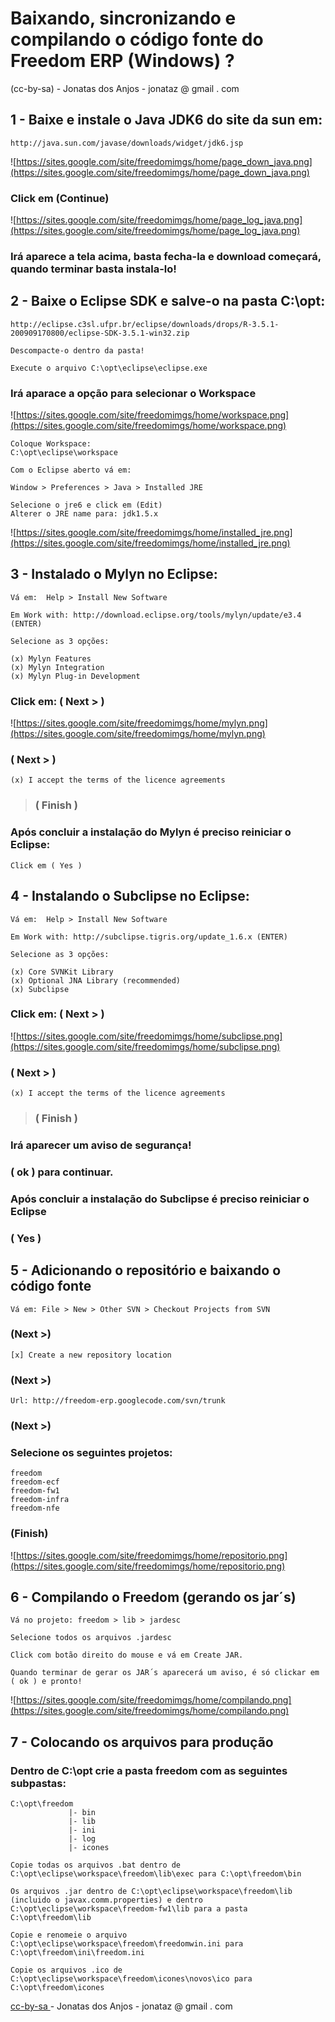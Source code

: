 

# Baixando, sincronizando e compilando o código fonte do Freedom ERP (Windows) ? #
(cc-by-sa) - Jonatas dos Anjos - jonataz @ gmail . com

## 1 - Baixe e instale o Java JDK6 do site da sun em: ##

```
http://java.sun.com/javase/downloads/widget/jdk6.jsp
```

![https://sites.google.com/site/freedomimgs/home/page_down_java.png](https://sites.google.com/site/freedomimgs/home/page_down_java.png)


### Click em (Continue) ###

![https://sites.google.com/site/freedomimgs/home/page_log_java.png](https://sites.google.com/site/freedomimgs/home/page_log_java.png)

### Irá aparece a tela acima, basta fecha-la e download começará, quando terminar basta instala-lo! ###

## 2 - Baixe o Eclipse SDK e salve-o na pasta C:\opt\: ##

```
http://eclipse.c3sl.ufpr.br/eclipse/downloads/drops/R-3.5.1-200909170800/eclipse-SDK-3.5.1-win32.zip

Descompacte-o dentro da pasta!

Execute o arquivo C:\opt\eclipse\eclipse.exe

```

### Irá aparace a opção para selecionar o Workspace ###

![https://sites.google.com/site/freedomimgs/home/workspace.png](https://sites.google.com/site/freedomimgs/home/workspace.png)

```
Coloque Workspace: 
C:\opt\eclipse\workspace

Com o Eclipse aberto vá em:

Window > Preferences > Java > Installed JRE

Selecione o jre6 e click em (Edit)
Alterer o JRE name para: jdk1.5.x
```

![https://sites.google.com/site/freedomimgs/home/installed_jre.png](https://sites.google.com/site/freedomimgs/home/installed_jre.png)


## 3 - Instalado o Mylyn no Eclipse: ##

```
Vá em:  Help > Install New Software

Em Work with: http://download.eclipse.org/tools/mylyn/update/e3.4 (ENTER)

Selecione as 3 opções:

(x) Mylyn Features
(x) Mylyn Integration
(x) Mylyn Plug-in Development
```

### Click em:  ( Next > ) ###

![https://sites.google.com/site/freedomimgs/home/mylyn.png](https://sites.google.com/site/freedomimgs/home/mylyn.png)

### ( Next > ) ###

```
(x) I accept the terms of the licence agreements
```
> ### ( Finish ) ###

### Após concluir a instalação do Mylyn é preciso reiniciar o Eclipse: ###

```
Click em ( Yes )
```

## 4 - Instalando o Subclipse no Eclipse: ##

```
Vá em:  Help > Install New Software

Em Work with: http://subclipse.tigris.org/update_1.6.x (ENTER)

Selecione as 3 opções:

(x) Core SVNKit Library
(x) Optional JNA Library (recommended)
(x) Subclipse

```

### Click em: ( Next > ) ###

![https://sites.google.com/site/freedomimgs/home/subclipse.png](https://sites.google.com/site/freedomimgs/home/subclipse.png)

### ( Next > ) ###

```
(x) I accept the terms of the licence agreements
```
> ### ( Finish ) ###

### Irá aparecer um aviso de segurança! ###

### ( ok ) para continuar. ###

### Após concluir a instalação do Subclipse é preciso reiniciar o Eclipse ###

### ( Yes ) ###

## 5 - Adicionando o repositório e baixando o código fonte ##

```
Vá em: File > New > Other SVN > Checkout Projects from SVN
```

### (Next >) ###
```
[x] Create a new repository location                                         
```

### (Next >) ###

```
Url: http://freedom-erp.googlecode.com/svn/trunk
```

### (Next >) ###

### Selecione os seguintes projetos: ###
```
freedom
freedom-ecf
freedom-fw1
freedom-infra
freedom-nfe
```

### (Finish) ###

![https://sites.google.com/site/freedomimgs/home/repositorio.png](https://sites.google.com/site/freedomimgs/home/repositorio.png)


## 6 - Compilando o Freedom (gerando os jar´s) ##

```
Vá no projeto: freedom > lib > jardesc 

Selecione todos os arquivos .jardesc

Click com botão direito do mouse e vá em Create JAR.

Quando terminar de gerar os JAR´s aparecerá um aviso, é só clickar em ( ok ) e pronto!
```


![https://sites.google.com/site/freedomimgs/home/compilando.png](https://sites.google.com/site/freedomimgs/home/compilando.png)



## 7 - Colocando os arquivos para produção ##

### Dentro de C:\opt crie a pasta freedom com as seguintes subpastas: ###

```
C:\opt\freedom
             |- bin
             |- lib
             |- ini
             |- log
             |- icones

Copie todas os arquivos .bat dentro de C:\opt\eclipse\workspace\freedom\lib\exec para C:\opt\freedom\bin 

Os arquivos .jar dentro de C:\opt\eclipse\workspace\freedom\lib (incluido o javax.comm.properties) e dentro C:\opt\eclipse\workspace\freedom-fw1\lib para a pasta C:\opt\freedom\lib

Copie e renomeie o arquivo C:\opt\eclipse\workspace\freedom\freedomwin.ini para C:\opt\freedom\ini\freedom.ini

Copie os arquivos .ico de C:\opt\eclipse\workspace\freedom\icones\novos\ico para C:\opt\freedom\icones

```


[cc-by-sa ](.md) - Jonatas dos Anjos - jonataz @ gmail . com